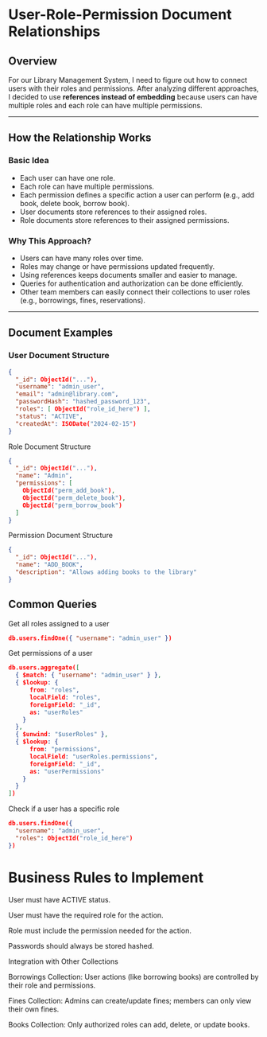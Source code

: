 # User-Role-Permission Document Relationships

## Overview
For our Library Management System, I need to figure out how to connect users with their roles and permissions. After analyzing different approaches, I decided to use **references instead of embedding** because users can have multiple roles and each role can have multiple permissions.

---

## How the Relationship Works


### Basic Idea
- Each user can have one role.  
- Each role can have multiple permissions.  
- Each permission defines a specific action a user can perform (e.g., add book, delete book, borrow book).  
- User documents store references to their assigned roles.  
- Role documents store references to their assigned permissions.  

### Why This Approach?
- Users can have many roles over time.  
- Roles may change or have permissions updated frequently.  
- Using references keeps documents smaller and easier to manage.  
- Queries for authentication and authorization can be done efficiently.  
- Other team members can easily connect their collections to user roles (e.g., borrowings, fines, reservations).  

---

## Document Examples

### User Document Structure
```json
{
  "_id": ObjectId("..."),
  "username": "admin_user",
  "email": "admin@library.com",
  "passwordHash": "hashed_password_123",
  "roles": [ ObjectId("role_id_here") ],
  "status": "ACTIVE",
  "createdAt": ISODate("2024-02-15")
}
```
Role Document Structure
```json
{
  "_id": ObjectId("..."),
  "name": "Admin",
  "permissions": [
    ObjectId("perm_add_book"),
    ObjectId("perm_delete_book"),
    ObjectId("perm_borrow_book")
  ]
}
```
Permission Document Structure
```json
{
  "_id": ObjectId("..."),
  "name": "ADD_BOOK",
  "description": "Allows adding books to the library"
}
```
## Common Queries
Get all roles assigned to a user
```json
db.users.findOne({ "username": "admin_user" })
```

Get permissions of a user
```json
db.users.aggregate([
  { $match: { "username": "admin_user" } },
  { $lookup: {
      from: "roles",
      localField: "roles",
      foreignField: "_id",
      as: "userRoles"
    }
  },
  { $unwind: "$userRoles" },
  { $lookup: {
      from: "permissions",
      localField: "userRoles.permissions",
      foreignField: "_id",
      as: "userPermissions"
    }
  }
])
```
Check if a user has a specific role
```json
db.users.findOne({
  "username": "admin_user",
  "roles": ObjectId("role_id_here")
})
```
# Business Rules to Implement

User must have ACTIVE status.

User must have the required role for the action.

Role must include the permission needed for the action.

Passwords should always be stored hashed.

Integration with Other Collections

Borrowings Collection: User actions (like borrowing books) are controlled by their role and permissions.

Fines Collection: Admins can create/update fines; members can only view their own fines.

Books Collection: Only authorized roles can add, delete, or update books.

